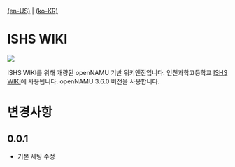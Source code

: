 [(en-US)](./readme-en.md) | [(ko-KR)](./readme.md)

# ISHS WIKI

![](https://i.namu.wiki/i/b_jKZvpX6sjd44A-Q8QG5fXEHpznY7gOq3B0eENbX22hS4CfyaKII9Kh0sMv-R3eXL6LjO672m-gfT9vfIWDQb7fVvAqi3yRlExXGkDcnS5-kZjRdKdmYTZYL6CibHrCYqpYS572n-wUNVzHm83NPg.webp)

ISHS WIKI를 위해 개량된 openNAMU 기반 위키엔진입니다. 인천과학고등학교 [ISHS WIKI](link)에 사용됩니다.
openNAMU 3.6.0 버전을 사용합니다.

# 변경사항
## 0.0.1
* 기본 세팅 수정